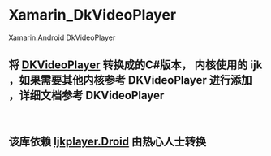 # Xamarin_DkVideoPlayer
Xamarin.Android DkVideoPlayer 

## 将 [DKVideoPlayer](https://github.com/Doikki/DKVideoPlayer) 转换成的C#版本， 内核使用的 ijk ，如果需要其他内核参考 DKVideoPlayer 进行添加 ，详细文档参考 DKVideoPlayer
``
``
## 该库依赖  [Ijkplayer.Droid](https://www.nuget.org/packages/Ijkplayer.Droid/) 由热心人士转换